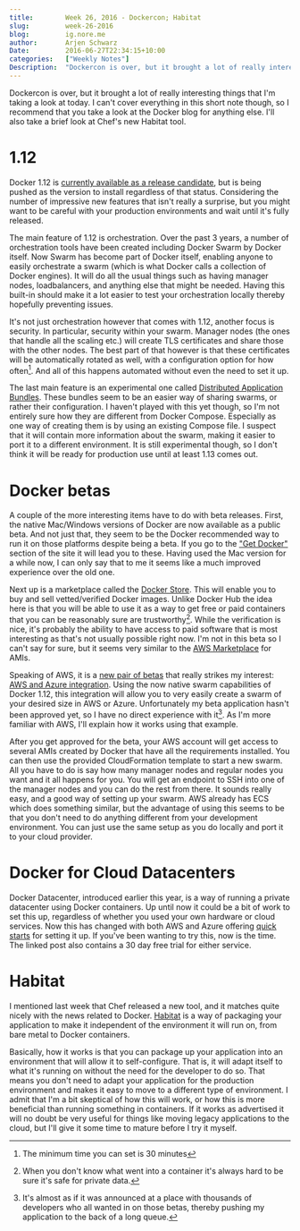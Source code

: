 ```yaml
---
title:        Week 26, 2016 - Dockercon; Habitat
slug:         week-26-2016
blog:         ig.nore.me  
author:       Arjen Schwarz  
Date:         2016-06-27T22:34:15+10:00
categories:   ["Weekly Notes"]
Description:  "Dockercon is over, but it brought a lot of really interesting things that I'm taking a look at today. I can't cover everything in this short note though, so I recommend that you take a look at the Docker blog for anything else. I'll also take a brief look at Chef's new Habitat tool."
---
```


Dockercon is over, but it brought a lot of really interesting things that I'm taking a look at today. I can't cover everything in this short note though, so I recommend that you take a look at the Docker blog for anything else. I'll also take a brief look at Chef's new Habitat tool.

# 1.12

Docker 1.12 is [currently available as a release candidate][docker112], but is being pushed as the version to install regardless of that status. Considering the number of impressive new features that isn't really a surprise, but you might want to be careful with your production environments and wait until it's fully released.

The main feature of 1.12 is orchestration. Over the past 3 years, a number of orchestration tools have been created including Docker Swarm by Docker itself. Now Swarm has become part of Docker itself, enabling anyone to easily orchestrate a swarm (which is what Docker calls a collection of Docker engines). It will do all the usual things such as having manager nodes, loadbalancers, and anything else that might be needed. Having this built-in should make it a lot easier to test your orchestration locally thereby hopefully preventing issues.

It's not just orchestration however that comes with 1.12, another focus is security. In particular, security within your swarm. Manager nodes (the ones that handle all the scaling etc.) will create TLS certificates and share those with the other nodes. The best part of that however is that these certificates will be automatically rotated as well, with a configuration option for how often[^30min]. And all of this happens automated without even the need to set it up.

The last main feature is an experimental one called [Distributed Application Bundles][bundles]. These bundles seem to be an easier way of sharing swarms, or rather their configuration. I haven't played with this yet though, so I'm not entirely sure how they are different from Docker Compose. Especially as one way of creating them is by using an existing Compose file. I suspect that it will contain more information about the swarm, making it easier to port it to a different environment. It is still experimental though, so I don't think it will be ready for production use until at least 1.13 comes out.

[docker112]: https://blog.docker.com/2016/06/docker-1-12-built-in-orchestration/

[^30min]: The minimum time you can set is 30 minutes

[bundles]: https://github.com/docker/docker/blob/master/experimental/docker-stacks-and-bundles.md

# Docker betas

A couple of the more interesting items have to do with beta releases. First, the native Mac/Windows versions of Docker are now available as a public beta. And not just that, they seem to be the Docker recommended way to run it on those platforms despite being a beta. If you go to the ["Get Docker"][getdocker] section of the site it will lead you to these. Having used the Mac version for a while now, I can only say that to me it seems like a much improved experience over the old one.

Next up is a marketplace called the [Docker Store][store]. This will enable you to buy and sell vetted/verified Docker images. Unlike Docker Hub the idea here is that you will be able to use it as a way to get free or paid containers that you can be reasonably sure are trustworthy[^trust]. While the verification is nice, it's probably the ability to have access to paid software that is most interesting as that's not usually possible right now. I'm not in this beta so I can't say for sure, but it seems very similar to the [AWS Marketplace][marketplace] for AMIs.

Speaking of AWS, it is a [new pair of betas][beta] that really strikes my interest: [AWS and Azure integration][blogbeta]. Using the now native swarm capabilities of Docker 1.12, this integration will allow you to very easily create a swarm of your desired size in AWS or Azure. Unfortunately my beta application hasn't been approved yet, so I have no direct experience with it[^notyet]. As I'm more familiar with AWS, I'll explain how it works using that example.

After you get approved for the beta, your AWS account will get access to several AMIs created by Docker that have all the requirements installed. You can then use the provided CloudFormation template to start a new swarm. All you have to do is say how many manager nodes and regular nodes you want and it all happens for you. You will get an endpoint to SSH into one of the manager nodes and you can do the rest from there. It sounds really easy, and a good way of setting up your swarm. AWS already has ECS which does something similar, but the advantage of using this seems to be that you don't need to do anything different from your development environment. You can just use the same setup as you do locally and port it to your cloud provider.

[getdocker]: https://www.docker.com/products/docker

[store]: https://blog.docker.com/2016/06/docker-store/

[^trust]: When you don't know what went into a container it's always hard to be sure it's safe for private data.

[marketplace]: https://aws.amazon.com/marketplace

[beta]: https://beta.docker.com/docs/

[blogbeta]: https://blog.docker.com/2016/06/azure-aws-beta/

[^notyet]: It's almost as if it was announced at a place with thousands of developers who all wanted in on those betas, thereby pushing my application to the back of a long queue.

# Docker for Cloud Datacenters

Docker Datacenter, introduced earlier this year, is a way of running a private datacenter using Docker containers. Up until now it could be a bit of work to set this up, regardless of whether you used your own hardware or cloud services. Now this has changed with both AWS and Azure offering [quick starts][datacenter] for setting it up. If you've been wanting to try this, now is the time. The linked post also contains a 30 day free trial for either service.

[datacenter]: https://blog.docker.com/2016/06/docker-datacenter-aws-azure-cloud/

# Habitat

I mentioned last week that Chef released a new tool, and it matches quite nicely with the news related to Docker. [Habitat][habitat] is a way of packaging your application to make it independent of the environment it will run on, from bare metal to Docker containers. 

Basically, how it works is that you can package up your application into an environment that will allow it to self-configure. That is, it will adapt itself to what it's running on without the need for the developer to do so. That means you don't need to adapt your application for the production environment and makes it easy to move to a different type of environment. I admit that I'm a bit skeptical of how this will work, or how this is more beneficial than running something in containers. If it works as advertised it will no doubt be very useful for things like moving legacy applications to the cloud, but I'll give it some time to mature before I try it myself.

[habitat]: https://www.chef.io/blog/2016/06/14/chef-launches-habitat-new-open-source-project-to-automate-applications/
